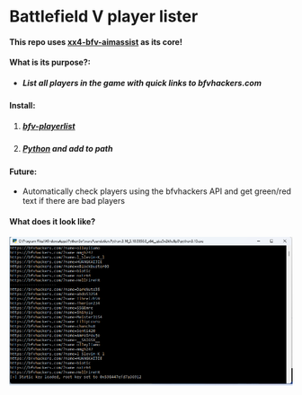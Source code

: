 # Battlefield V player lister
#### This repo uses [xx4-bfv-aimassist](https://github.com/exex4/xx4-bfv-aimassist) as its core!
#### What is its purpose?:
 - ##### List all players in the game with quick links to bfvhackers.com
#### Install:
1. ##### [bfv-playerlist](https://github.com/perheld/bfv-playerlist)
2. ##### [Python](https://www.python.org/downloads/) and add to path

#### Future:
 - Automatically check players using the bfvhackers API and get green/red text if there are bad players

#### What does it look like?
![Screenshot](screenshot.png)
